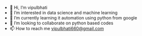 - 👋 Hi, I’m vipulbhati
- 👀 I’m interested in data science and machine learning  
- 🌱 I’m currently learning it automation using python from google  
- 💞️ I’m looking to collaborate on python based codes
- 📫 How to reach me vipulbhati660@gmail.com

<!---
vipulbhati660/vipulbhati660 is a ✨ special ✨ repository because its `README.md` (this file) appears on your GitHub profile.
You can click the Preview link to take a look at your changes.
--->
